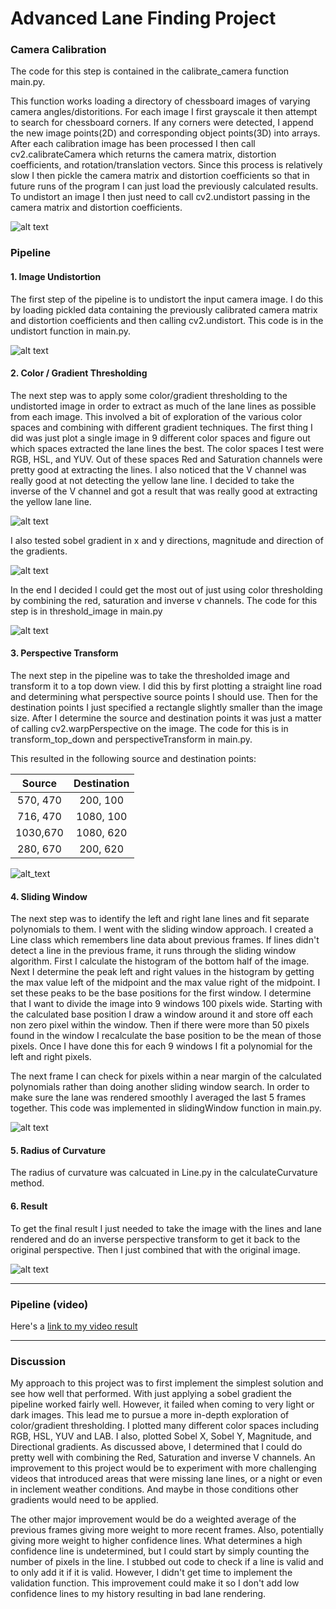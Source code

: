 [//]: # (Image References)

[image1]: ./output_images/camera_undistort.jpg "Undistorted"
[image2]: ./output_images/pipeline_undistort.jpg "Road Transformed"
[image3]: ./output_images/color_spaces2.jpg "Color Spaces"
[image4]: ./output_images/gradients1.jpg "Gradients"
[image5]: ./output_images/thresholded.jpg "Thresholded"
[image6]: ./output_images/top_down.jpg "Top Down"
[image7]: ./output_images/lines.jpg "Lines"
[image8]: ./output_images/result.jpg "Result"
[video1]: https://youtu.be/nHAGqji9Q4U "Video"

# Advanced Lane Finding Project

### Camera Calibration

The code for this step is contained in the calibrate_camera function main.py.  

This function works loading a directory of chessboard images of varying camera angles/distoritions. For each image I first grayscale it then attempt to search for chessboard corners.
If any corners were detected, I append the new image points(2D) and corresponding object points(3D) into arrays.
After each calibration image has been processed I then call cv2.calibrateCamera which returns the camera matrix, distortion coefficients, and rotation/translation vectors.
Since this process is relatively slow I then pickle the camera matrix and distortion coefficients so that in future runs of the program I can just load the previously calculated results.
To undistort an image I then just need to call cv2.undistort passing in the camera matrix and distortion coefficients.

![alt text][image1]

### Pipeline

#### 1. Image Undistortion

The first step of the pipeline is to undistort the input camera image. I do this by loading pickled data containing the previously calibrated camera matrix and distortion coefficients and then calling cv2.undistort. This code is in the undistort function in main.py.

![alt text][image2]

#### 2. Color / Gradient Thresholding

The next step was to apply some color/gradient thresholding to the undistorted image in order to extract as much of the lane lines as possible from each image.
This involved a bit of exploration of the various color spaces and combining with different gradient techniques. The first thing I did was just plot a single image in 9 different color spaces and figure out which spaces extracted the lane lines the best.
The color spaces I test were RGB, HSL, and YUV. Out of these spaces Red and Saturation channels were pretty good at extracting the lines. I also noticed that the V channel was really good at not detecting the yellow lane line. I decided to take the inverse of the V channel and got a result that was really good at extracting the yellow lane line.

![alt text][image3]

I also tested sobel gradient in x and y directions, magnitude and direction of the gradients.
 
![alt text][image4]

In the end I decided I could get the most out of just using color thresholding by combining the red, saturation and inverse v channels.
The code for this step is in threshold_image in main.py

![alt text][image5]

#### 3. Perspective Transform

The next step in the pipeline was to take the thresholded image and transform it to a top down view. I did this by first plotting a straight line road and determining what perspective source points I should use.
Then for the destination points I just specified a rectangle slightly smaller than the image size. 
After I determine the source and destination points it was just a matter of calling cv2.warpPerspective on the image.
The code for this is in transform_top_down and perspectiveTransform in main.py.

This resulted in the following source and destination points:

| Source        | Destination   | 
|:-------------:|:-------------:| 
| 570, 470      | 200, 100      | 
| 716, 470      | 1080, 100     |
| 1030,670      | 1080, 620     |
| 280, 670      | 200, 620      |

![alt_text][image6]


#### 4. Sliding Window

The next step was to identify the left and right lane lines and fit separate polynomials to them. I went with the sliding window approach. I created a Line class which remembers line data about previous frames.
If lines didn't detect a line in the previous frame, it runs through the sliding window algorithm. First I calculate the histogram of the bottom half of the image. Next I determine the peak left and right values in the histogram by getting the max value left of the midpoint and the max value right of the midpoint.
I set these peaks to be the base positions for the first window. I determine that I want to divide the image into 9 windows 100 pixels wide. Starting with the calculated base position I draw a window around it and store off each non zero pixel within the window.
Then if there were more than 50 pixels found in the window I recalculate the base position to be the mean of those pixels.
Once I have done this for each 9 windows I fit a polynomial for the left and right pixels.

The next frame I can check for pixels within a near margin of the calculated polynomials rather than doing another sliding window search.
In order to make sure the lane was rendered smoothly I averaged the last 5 frames together.
This code was implemented in slidingWindow function in main.py.

![alt text][image7]

#### 5. Radius of Curvature

The radius of curvature was calcuated in Line.py in the calculateCurvature method.

#### 6. Result

To get the final result I just needed to take the image with the lines and lane rendered and do an inverse perspective transform to get it back to the original perspective.
Then I just combined that with the original image.

![alt text][image8]

---

### Pipeline (video)

Here's a [link to my video result](https://youtu.be/nHAGqji9Q4U)

---

### Discussion

My approach to this project was to first implement the simplest solution and see how well that performed. With just applying a sobel gradient the pipeline worked fairly well. However, it failed when coming to very light or dark images.
This lead me to pursue a more in-depth exploration of color/gradient thresholding. I plotted many different color spaces including RGB, HSL, YUV and LAB. I also, plotted Sobel X, Sobel Y, Magnitude, and Directional gradients. As discussed above, I determined that I could do pretty well with combining the Red, Saturation and inverse V channels.
An improvement to this project would be to experiment with more challenging videos that introduced areas that were missing lane lines, or a night or even in inclement weather conditions. And maybe in those conditions other gradients would need to be applied.

The other major improvement would be do a weighted average of the previous frames giving more weight to more recent frames. Also, potentially giving more weight to higher confidence lines.
What determines a high confidence line is undetermined, but I could start by simply counting the number of pixels in the line. I stubbed out code to check if a line is valid and to only add it if it is valid.
However, I didn't get time to implement the validation function. This improvement could make it so I don't add low confidence lines to my history resulting in bad lane rendering.